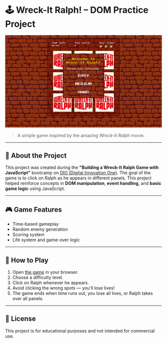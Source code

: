 # 🕹️ Wreck-It Ralph! – DOM Practice Project

![Game Screenshot](game.png)

> A simple game inspired by the amazing *Wreck-It Ralph* movie.

---

## 📌 About the Project

This project was created during the **"Building a Wreck-It Ralph Game with JavaScript"** bootcamp on [DIO (Digital Innovation One)](https://www.dio.me/). The goal of the game is to click on Ralph as he appears in different panels. This project helped reinforce concepts in **DOM manipulation**, **event handling**, and **basic game logic** using JavaScript.

---

## 🎮 Game Features

- Time-based gameplay
- Random enemy generation
- Scoring system
- Life system and game-over logic

---

## 🚀 How to Play

1. Open [the game](https://pamellasoto.github.io/wreck-it-ralph-bootcamp/) in your browser.
2. Choose a difficulty level.
3. Click on Ralph whenever he appears.
4. Avoid clicking the wrong spots — you'll lose lives!
5. The game ends when time runs out, you lose all lives, or Ralph takes over all panels.

---

## 📝 License

This project is for educational purposes and not intended for commercial use.

